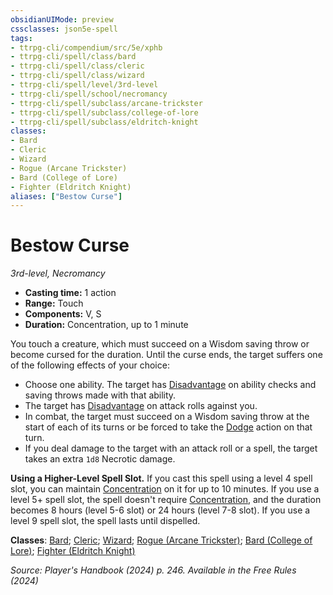 ```yaml
---
obsidianUIMode: preview
cssclasses: json5e-spell
tags:
- ttrpg-cli/compendium/src/5e/xphb
- ttrpg-cli/spell/class/bard
- ttrpg-cli/spell/class/cleric
- ttrpg-cli/spell/class/wizard
- ttrpg-cli/spell/level/3rd-level
- ttrpg-cli/spell/school/necromancy
- ttrpg-cli/spell/subclass/arcane-trickster
- ttrpg-cli/spell/subclass/college-of-lore
- ttrpg-cli/spell/subclass/eldritch-knight
classes:
- Bard
- Cleric
- Wizard
- Rogue (Arcane Trickster)
- Bard (College of Lore)
- Fighter (Eldritch Knight)
aliases: ["Bestow Curse"]
---
```

# Bestow Curse
*3rd-level, Necromancy*  


- **Casting time:** 1 action
- **Range:** Touch
- **Components:** V, S
- **Duration:** Concentration, up to 1 minute

You touch a creature, which must succeed on a Wisdom saving throw or become cursed for the duration. Until the curse ends, the target suffers one of the following effects of your choice:

- Choose one ability. The target has [Disadvantage](3-Mechanics/CLI/rules/variant-rules/disadvantage-xphb.md) on ability checks and saving throws made with that ability.  
- The target has [Disadvantage](3-Mechanics/CLI/rules/variant-rules/disadvantage-xphb.md) on attack rolls against you.  
- In combat, the target must succeed on a Wisdom saving throw at the start of each of its turns or be forced to take the [Dodge](3-Mechanics/CLI/rules/actions.md#Dodge) action on that turn.  
- If you deal damage to the target with an attack roll or a spell, the target takes an extra `1d8` Necrotic damage.  

**Using a Higher-Level Spell Slot.** If you cast this spell using a level 4 spell slot, you can maintain [Concentration](3-Mechanics/CLI/rules/conditions.md#Concentration) on it for up to 10 minutes. If you use a level 5+ spell slot, the spell doesn't require [Concentration](3-Mechanics/CLI/rules/conditions.md#Concentration), and the duration becomes 8 hours (level 5-6 slot) or 24 hours (level 7-8 slot). If you use a level 9 spell slot, the spell lasts until dispelled.

**Classes**: [Bard](list-spells-classes-bard); [Cleric](list-spells-classes-cleric); [Wizard](list-spells-classes-wizard); [Rogue (Arcane Trickster)](list-spells-classes-rogue-xphb-arcane-trickster-xphb); [Bard (College of Lore)](list-spells-classes-bard-xphb-college-of-lore-xphb); [Fighter (Eldritch Knight)](list-spells-classes-fighter-xphb-eldritch-knight-xphb)

*Source: Player's Handbook (2024) p. 246. Available in the Free Rules (2024)*